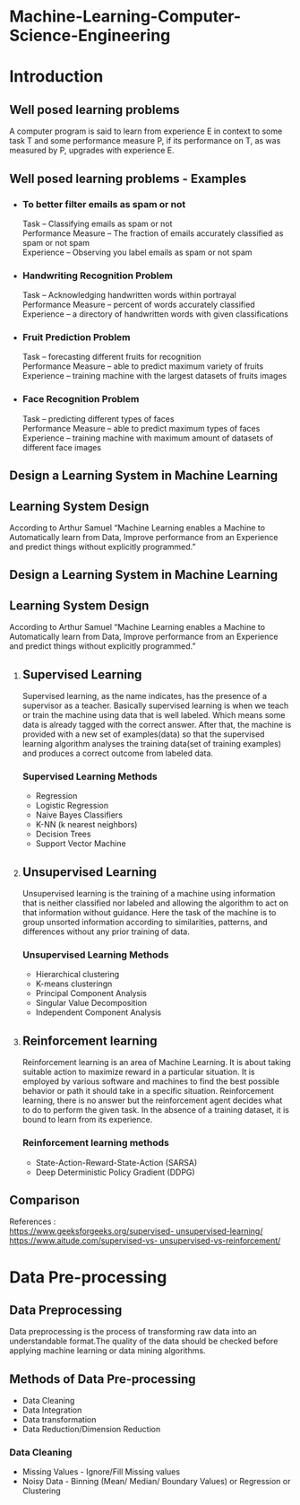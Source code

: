 # Machine-Learning-Computer-Science-Engineering


<div>
    <h1>Introduction</h1>

<div>
    <h2>Well posed learning problems</h2>
    <p>A computer program is said to learn from experience E in context to some task T and some performance measure P, if its performance on T, as was measured by P, upgrades with experience E.</p>
</div>

<div>
    <h2>Well posed learning problems - Examples</h2>
    <ul>
            <div><li>
            <h3>To better filter emails as spam or not</h3>
            Task – Classifying emails as spam or not<br>
            Performance Measure – The fraction of emails accurately classified as spam or not spam<br>
            Experience – Observing you label emails as spam or not spam</li>
            </div>
            <div>
            <li>
            <h3>Handwriting Recognition Problem</h3>
            Task – Acknowledging handwritten words within portrayal<br>
            Performance Measure – percent of words accurately classified<br>
            Experience – a directory of handwritten words with given classifications</li>
            </div>
            <div>
            <li>
            <h3>Fruit Prediction Problem</h3>
            Task – forecasting different fruits for recognition<br>
            Performance Measure – able to predict maximum variety of fruits<br>
            Experience – training machine with the largest datasets of fruits images</li>
            </div>
            <div>
            <li>
            <h3>Face Recognition Problem</h3>
            Task – predicting different types of faces<br>
            Performance Measure – able to predict maximum types of faces<br>
            Experience – training machine with maximum amount of datasets of different face images</li>
            </div>
        </ul>
</div>

<div>
    <h2>Design a Learning System in Machine Learning</h2>
    <h2>Learning System Design</h2>
    <p>According to Arthur Samuel “Machine Learning enables a Machine to Automatically learn from Data, Improve performance from an Experience and predict things without explicitly programmed.”</p>

<div>
    <h2>Design a Learning System in Machine Learning</h2>
    <h2>Learning System Design</h2>
    <p>According to Arthur Samuel “Machine Learning enables a Machine to Automatically learn from Data, Improve performance from an Experience and predict things without explicitly programmed.”</p>
    <div>
        <ol>
            <div>
            <li>
                <h2>Supervised Learning</h2>
                <p>Supervised learning, as the name indicates, has the presence of a supervisor as a teacher. Basically supervised learning is when we teach or train the machine using data that is well labeled. Which means some data is already tagged with the correct answer.
                After that, the machine is provided with a new set of examples(data) so that the supervised learning algorithm analyses the training data(set of training examples) and produces a correct outcome from labeled data.</p>
                <h3>Supervised Learning Methods</h3>
                <ul>
                    <li>Regression</li>
                    <li>Logistic Regression</li>
                    <li>Naive Bayes Classifiers</li>
                    <li>K-NN (k nearest neighbors)</li>
                    <li>Decision Trees</li>
                    <li>Support Vector Machine</li>
                </ul>
            </li>
            </div>
            <div>
            <li>
                <h2>Unsupervised Learning</h2>
                <p>Unsupervised learning is the training of a machine using information that is neither classified nor labeled and allowing the algorithm to act on that information without guidance. Here the task of the machine is to group unsorted information according to similarities, patterns, and differences without any prior training of data.</p>
                <h3>Unsupervised Learning Methods</h3>
                <ul>
                    <li>Hierarchical clustering</li>
                    <li>K-means clusteringn</li>
                    <li>Principal Component Analysis</li>
                    <li>Singular Value Decomposition</li>
                    <li>Independent Component Analysis</li>
                </ul>
            </li>
            </div>
            <div>
            <li>
                <h2>Reinforcement learning</h2>
                <p>Reinforcement learning is an area of Machine Learning. It is about taking suitable action to maximize reward in a particular situation.
                    It is employed by various software and machines to find the best possible behavior or path it should take in a specific situation.
                    Reinforcement learning, there is no answer but the reinforcement agent decides what to do to perform the given task. In the absence of a training dataset, it is bound to learn from its experience.</p>
                <h3>Reinforcement learning methods</h3>
                <ul>
                    <li>State-Action-Reward-State-Action (SARSA)</li>
                    <li>Deep Deterministic Policy Gradient (DDPG)</li>
                </ul>
            </li>
            </div>
        </ol>
    </div>
    <h2>Comparison</h2>
    <p>References :<br>
    <a href="https://www.geeksforgeeks.org/supervised- unsupervised-learning/">https://www.geeksforgeeks.org/supervised- unsupervised-learning/</a><br>
    <a href="https://www.aitude.com/supervised-vs- unsupervised-vs-reinforcement/">https://www.aitude.com/supervised-vs- unsupervised-vs-reinforcement/</a>
</p>
</div>




<div>
    <h1>Data Pre-processing</h1>
    <div>
        <h2>Data Preprocessing</h2>
        <p>Data preprocessing is the process of transforming raw data into an understandable format.The quality of the data should be checked before applying machine learning or data mining algorithms.</p>
    </div>
    <div>
        <h2>Methods of Data Pre-processing</h2>
        <ul>
            <li>Data Cleaning</li>
            <li>Data Integration</li>
            <li>Data transformation</li>
            <li>Data Reduction/Dimension Reduction</li>
        </ul>
        <h3>Data Cleaning</h3>
        <ul>
            <li>Missing Values - Ignore/Fill Missing values</li>
            <li>Noisy Data - Binning (Mean/ Median/ Boundary Values) or Regression or Clustering</li>
        </ul>
    </div>

</div>
